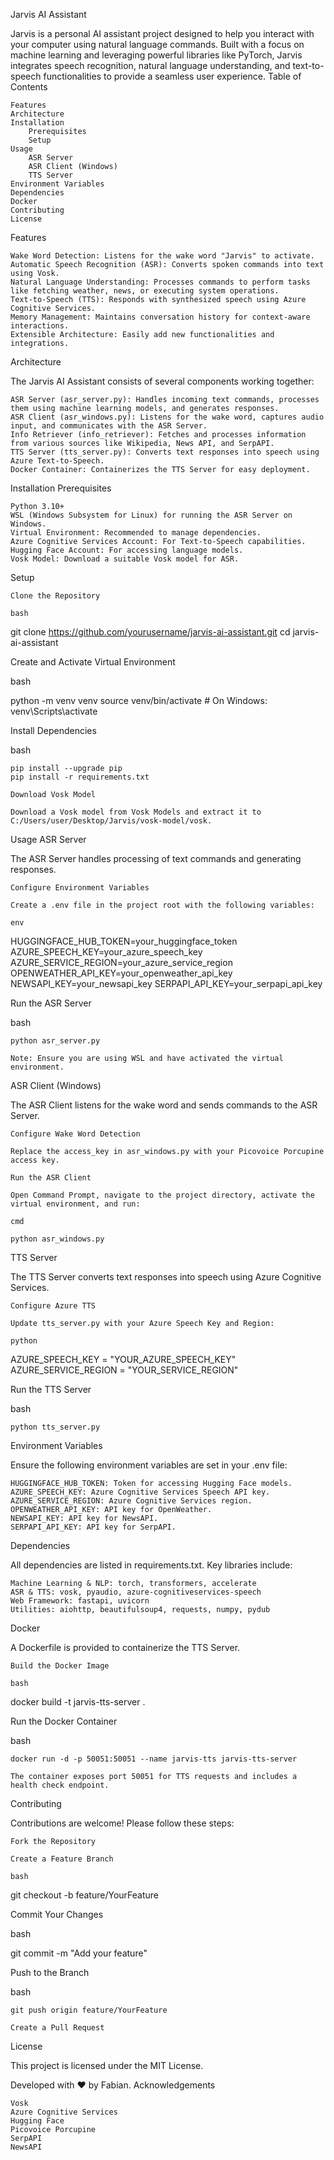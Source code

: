 Jarvis AI Assistant


Jarvis is a personal AI assistant project designed to help you interact with your computer using natural language commands. Built with a focus on machine learning and leveraging powerful libraries like PyTorch, Jarvis integrates speech recognition, natural language understanding, and text-to-speech functionalities to provide a seamless user experience.
Table of Contents

    Features
    Architecture
    Installation
        Prerequisites
        Setup
    Usage
        ASR Server
        ASR Client (Windows)
        TTS Server
    Environment Variables
    Dependencies
    Docker
    Contributing
    License

Features

    Wake Word Detection: Listens for the wake word "Jarvis" to activate.
    Automatic Speech Recognition (ASR): Converts spoken commands into text using Vosk.
    Natural Language Understanding: Processes commands to perform tasks like fetching weather, news, or executing system operations.
    Text-to-Speech (TTS): Responds with synthesized speech using Azure Cognitive Services.
    Memory Management: Maintains conversation history for context-aware interactions.
    Extensible Architecture: Easily add new functionalities and integrations.

Architecture


The Jarvis AI Assistant consists of several components working together:

    ASR Server (asr_server.py): Handles incoming text commands, processes them using machine learning models, and generates responses.
    ASR Client (asr_windows.py): Listens for the wake word, captures audio input, and communicates with the ASR Server.
    Info Retriever (info_retriever): Fetches and processes information from various sources like Wikipedia, News API, and SerpAPI.
    TTS Server (tts_server.py): Converts text responses into speech using Azure Text-to-Speech.
    Docker Container: Containerizes the TTS Server for easy deployment.

Installation
Prerequisites

    Python 3.10+
    WSL (Windows Subsystem for Linux) for running the ASR Server on Windows.
    Virtual Environment: Recommended to manage dependencies.
    Azure Cognitive Services Account: For Text-to-Speech capabilities.
    Hugging Face Account: For accessing language models.
    Vosk Model: Download a suitable Vosk model for ASR.

Setup

    Clone the Repository

    bash

git clone https://github.com/yourusername/jarvis-ai-assistant.git
cd jarvis-ai-assistant

Create and Activate Virtual Environment

bash

python -m venv venv
source venv/bin/activate  # On Windows: venv\Scripts\activate

Install Dependencies

bash

    pip install --upgrade pip
    pip install -r requirements.txt

    Download Vosk Model

    Download a Vosk model from Vosk Models and extract it to C:/Users/user/Desktop/Jarvis/vosk-model/vosk.

Usage
ASR Server

The ASR Server handles processing of text commands and generating responses.

    Configure Environment Variables

    Create a .env file in the project root with the following variables:

    env

HUGGINGFACE_HUB_TOKEN=your_huggingface_token
AZURE_SPEECH_KEY=your_azure_speech_key
AZURE_SERVICE_REGION=your_azure_service_region
OPENWEATHER_API_KEY=your_openweather_api_key
NEWSAPI_KEY=your_newsapi_key
SERPAPI_API_KEY=your_serpapi_api_key

Run the ASR Server

bash

    python asr_server.py

    Note: Ensure you are using WSL and have activated the virtual environment.

ASR Client (Windows)

The ASR Client listens for the wake word and sends commands to the ASR Server.

    Configure Wake Word Detection

    Replace the access_key in asr_windows.py with your Picovoice Porcupine access key.

    Run the ASR Client

    Open Command Prompt, navigate to the project directory, activate the virtual environment, and run:

    cmd

    python asr_windows.py

TTS Server

The TTS Server converts text responses into speech using Azure Cognitive Services.

    Configure Azure TTS

    Update tts_server.py with your Azure Speech Key and Region:

    python

AZURE_SPEECH_KEY = "YOUR_AZURE_SPEECH_KEY"
AZURE_SERVICE_REGION = "YOUR_SERVICE_REGION"

Run the TTS Server

bash

    python tts_server.py

Environment Variables

Ensure the following environment variables are set in your .env file:

    HUGGINGFACE_HUB_TOKEN: Token for accessing Hugging Face models.
    AZURE_SPEECH_KEY: Azure Cognitive Services Speech API key.
    AZURE_SERVICE_REGION: Azure Cognitive Services region.
    OPENWEATHER_API_KEY: API key for OpenWeather.
    NEWSAPI_KEY: API key for NewsAPI.
    SERPAPI_API_KEY: API key for SerpAPI.

Dependencies

All dependencies are listed in requirements.txt. Key libraries include:

    Machine Learning & NLP: torch, transformers, accelerate
    ASR & TTS: vosk, pyaudio, azure-cognitiveservices-speech
    Web Framework: fastapi, uvicorn
    Utilities: aiohttp, beautifulsoup4, requests, numpy, pydub

Docker

A Dockerfile is provided to containerize the TTS Server.

    Build the Docker Image

    bash

docker build -t jarvis-tts-server .

Run the Docker Container

bash

    docker run -d -p 50051:50051 --name jarvis-tts jarvis-tts-server

    The container exposes port 50051 for TTS requests and includes a health check endpoint.

Contributing

Contributions are welcome! Please follow these steps:

    Fork the Repository

    Create a Feature Branch

    bash

git checkout -b feature/YourFeature

Commit Your Changes

bash

git commit -m "Add your feature"

Push to the Branch

bash

    git push origin feature/YourFeature

    Create a Pull Request

License

This project is licensed under the MIT License.

Developed with ❤️ by Fabian.
Acknowledgements

    Vosk
    Azure Cognitive Services
    Hugging Face
    Picovoice Porcupine
    SerpAPI
    NewsAPI

